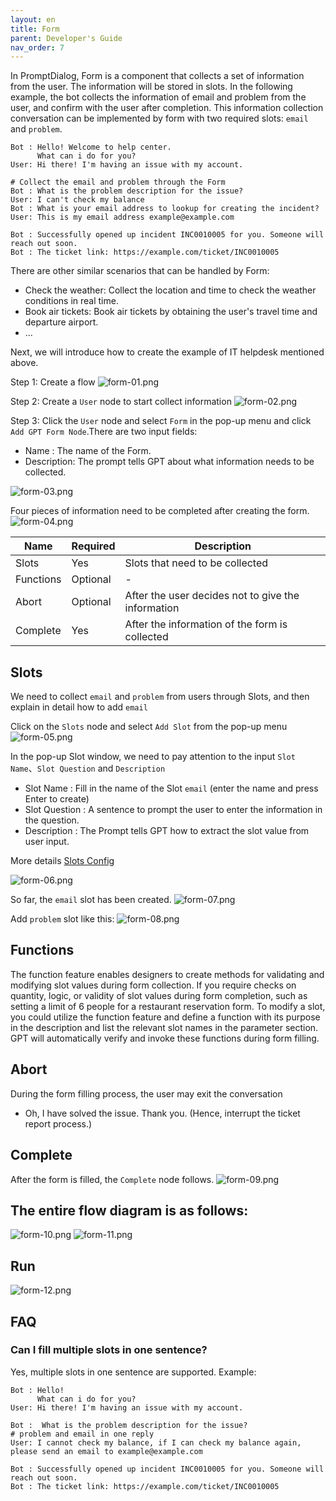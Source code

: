 ```yaml
---
layout: en
title: Form
parent: Developer's Guide
nav_order: 7
---
```

In PromptDialog, Form is a component that collects a set of information from the user. The information will be stored in slots. In the following example, the bot collects the information of email and problem from the user, and confirm with the user after completion. This information collection conversation can be implemented by form with two required slots: `email` and `problem`. 

```text
Bot : Hello! Welcome to help center.
      What can i do for you?
User: Hi there! I'm having an issue with my account.

# Collect the email and problem through the Form
Bot : What is the problem description for the issue?
User: I can't check my balance
Bot : What is your email address to lookup for creating the incident?
User: This is my email address example@example.com

Bot : Successfully opened up incident INC0010005 for you. Someone will reach out soon.
Bot : The ticket link: https://example.com/ticket/INC0010005
```
There are other similar scenarios that can be handled by Form:
- Check the weather: Collect the location and time to check the weather conditions in real time.
- Book air tickets: Book air tickets by obtaining the user's travel time and departure airport.
- ...

Next, we will introduce how to create the example of IT helpdesk mentioned above.

Step 1: Create a flow
![form-01.png](/assets/images/tutorial/form/form-01.png)

Step 2: Create a `User` node to start collect information
![form-02.png](/assets/images/tutorial/form/form-02.png)

Step 3: Click the `User` node and select `Form` in the pop-up menu and click `Add GPT Form Node`.There are two input fields:
- Name       : The name of the Form.
- Description: The prompt tells GPT about what information needs to be collected.

![form-03.png](/assets/images/tutorial/form/form-03.png)

Four pieces of information need to be completed after creating the form. 
![form-04.png](/assets/images/tutorial/form/form-04.png)

|  Name        | Required | Description                                             |
|--------------|----------|--------------------------------------------------------|
| Slots        |    Yes   | Slots that need to be collected                        |
| Functions   |    Optional    | - |
| Abort      |    Optional    | After the user decides not to give the information  |
| Complete      |    Yes   | After the information of the form is collected                      |
  
## Slots
We need to collect `email` and `problem` from users through Slots, and then explain in detail how to add `email`

Click on the `Slots` node and select `Add Slot` from the pop-up menu
![form-05.png](/assets/images/tutorial/form/form-05.png)

In the pop-up Slot window, we need to pay attention to the input `Slot Name`、`Slot Question` and `Description`
- Slot Name     : Fill in the name of the Slot `email` (enter the name and press Enter to create)
- Slot Question : A sentence to prompt the user to enter the information in the question.
- Description   : The Prompt tells GPT how to extract the slot value from user input.

More details [Slots Config](/docs/tutorial/slot_config/)

![form-06.png](/assets/images/tutorial/form/form-06.png)

So far, the `email` slot has been created.
![form-07.png](/assets/images/tutorial/form/form-07.png)

Add `problem` slot like this:
![form-08.png](/assets/images/tutorial/form/form-08.png)

## Functions
The function feature enables designers to create methods for validating and modifying slot values during form collection. If you require checks on quantity, logic, or validity of slot values during form completion, such as setting a limit of 6 people for a restaurant reservation form.
To modify a slot, you could utilize the function feature and define a function with its purpose in the description and list the relevant slot names in the parameter section. GPT will automatically verify and invoke these functions during form filling.

## Abort
During the form filling process, the user may exit the conversation
- Oh, I have solved the issue. Thank you. (Hence, interrupt the ticket report process.)

## Complete
After the form is filled, the `Complete` node follows.
![form-09.png](/assets/images/tutorial/form/form-09.png)

## The entire flow diagram is as follows:
![form-10.png](/assets/images/tutorial/form/form-10.png)
![form-11.png](/assets/images/tutorial/form/form-11.png)

## Run
![form-12.png](/assets/images/tutorial/form/form-12.png)


## FAQ

### Can I fill multiple slots in one sentence?
Yes, multiple slots in one sentence are supported.
Example: 
```text
Bot : Hello!
      What can i do for you?
User: Hi there! I'm having an issue with my account.

Bot :  What is the problem description for the issue?
# problem and email in one reply
User: I cannot check my balance, if I can check my balance again, please send an email to example@example.com

Bot : Successfully opened up incident INC0010005 for you. Someone will reach out soon.
Bot : The ticket link: https://example.com/ticket/INC0010005
```
